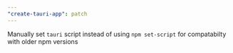 ```yaml
---
"create-tauri-app": patch
---
```


Manually set `tauri` script instead of using `npm set-script` for compatabilty with older npm versions
